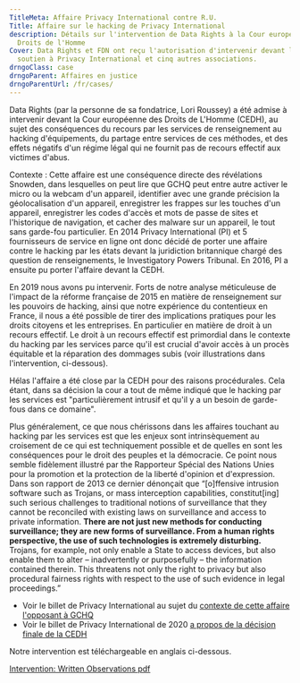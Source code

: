```yaml
---
TitleMeta: Affaire Privacy International contre R.U.
Title: Affaire sur le hacking de Privacy International
description: Détails sur l'intervention de Data Rights à la Cour européenne des
  Droits de l'Homme
Cover: Data Rights et FDN ont reçu l'autorisation d'intervenir devant la CEDH en
  soutien à Privacy International et cinq autres associations.
drngoClass: case
drngoParent: Affaires en justice
drngoParentUrl: /fr/cases/
---
```

Data Rights (par la personne de sa fondatrice, Lori Roussey) a été admise à intervenir devant la Cour européenne des Droits de L'Homme (CEDH), au sujet des conséquences du recours par les services de renseignement au hacking d'équipements, du partage entre services de ces méthodes, et des effets négatifs d'un régime légal qui ne fournit pas de recours effectif aux victimes d'abus.

Contexte : Cette affaire est une conséquence directe des révélations Snowden, dans lesquelles on peut lire que GCHQ peut entre autre activer le micro ou la webcam d'un appareil, identifier avec une grande précision la géolocalisation d'un appareil, enregistrer les frappes sur les touches d'un appareil, enregistrer les codes d'accès et mots de passe de sites et l'historique de navigation, et cacher des malware sur un appareil, le tout sans garde-fou particulier. En 2014 Privacy International (PI) et 5 fournisseurs de service en ligne ont donc décidé de porter une affaire contre le hacking par les états devant la juridiction britannique chargé des question de renseignements, le Investigatory Powers Tribunal. En 2016, PI a ensuite pu porter l'affaire devant la CEDH.

En 2019 nous avons pu intervenir. Forts de notre analyse méticuleuse de l'impact de la réforme française de 2015 en matière de renseignement sur les pouvoirs de hacking, ainsi que notre expérience du contentieux en France, il nous a été possible de tirer des implications pratiques pour les droits citoyens et les entreprises. En particulier en matière de droit à un recours effectif. Le droit à un recours effectif est primordial dans le contexte du hacking par les services parce qu'il est crucial d'avoir accès à un procès équitable et la réparation des dommages subis (voir illustrations dans l'intervention, ci-dessous).

Hélas l'affaire a été close par la CEDH pour des raisons procédurales. Cela étant, dans sa décision la cour a tout de même indiqué que le hacking par les services est "particulièrement intrusif et qu'il y a un besoin de garde-fous dans ce domaine".

Plus généralement, ce que nous chérissons dans les affaires touchant au hacking par les services est que les enjeux sont intrinsèquement au croisement de ce qui est techniquement possible et de quelles en sont les conséquences pour le droit des peuples et la démocracie. Ce point nous semble fidèlement illustré par the Rapporteur Spécial des Nations Unies pour la promotion et la protection de la liberté d'opinion et d'expression. Dans son rapport de 2013 ce dernier dénonçait que “[o]ffensive intrusion software such as Trojans, or mass interception capabilities, constitut[ing] such serious challenges to traditional notions of surveillance that they cannot be reconciled with existing laws on surveillance and access to private information. **There are not just new methods for conducting surveillance; they are new forms of surveillance. From a human rights perspective, the use of such technologies is extremely disturbing.** Trojans, for example, not only enable a State to access devices, but also enable them to alter – inadvertently or purposefully – the information contained therein. This threatens not only the right to privacy but also procedural fairness rights with respect to the use of such evidence in legal proceedings.”

- Voir le billet de Privacy International au sujet du [contexte de cette affaire l'opposant à GCHQ](https://www.privacyinternational.org/taxonomy/term/395)
- Voir le billet de Privacy International de 2020 [a propos de la décision finale de la CEDH](https://privacyinternational.org/press-release/4155/pis-statement-ecthr-decision-privacy-international-v-uk)

Notre intervention est téléchargeable en anglais ci-dessous.

<a class="attachment document" href="https://data.datarights.ngo/s/fMDcTXZH5rG8tXm/download">
<p class="filename">Intervention: Written Observations
<span class="filetype pdf">pdf</span></p>
</a>
